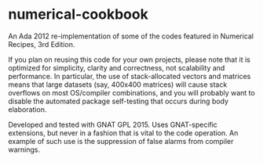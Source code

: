 # numerical-cookbook
An Ada 2012 re-implementation of some of the codes featured in Numerical Recipes, 3rd Edition.

If you plan on reusing this code for your own projects, please note that it is optimized for simplicity, clarity and correctness, not scalability and performance. In particular, the use of stack-allocated vectors and matrices means that large datasets (say, 400x400 matrices) will cause stack overflows on most OS/compiler combinations, and you will probably want to disable the automated package self-testing that occurs during body elaboration.

Developed and tested with GNAT GPL 2015. Uses GNAT-specific extensions, but never in a fashion that is vital to the code operation. An example of such use is the suppression of false alarms from compiler warnings.
